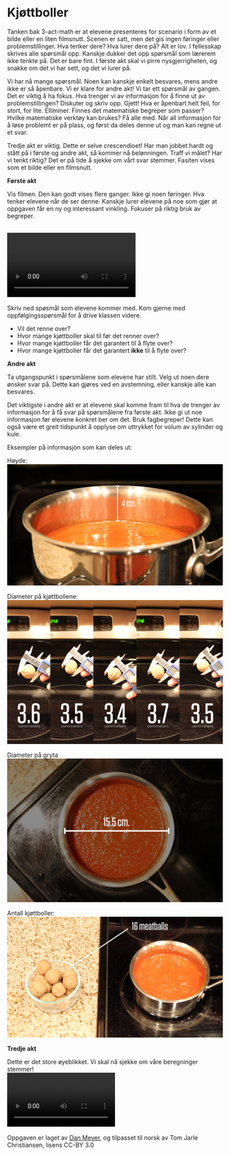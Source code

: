 # Kjøttboller

Tanken bak 3-act-math er at elevene presenteres for scenario i form av et bilde eller en liten filmsnutt. Scenen er satt, men det gis ingen føringer eller problemstillinger. Hva tenker dere? Hva lurer dere på? Alt er lov. I fellesskap skrives alle spørsmål opp. Kanskje dukker det opp spørsmål som lærerem ikke tenkte på. Det er bare fint. I første akt skal vi pirre nysgjerrigheten, og snakke om det vi har sett, og det vi lurer på.

Vi har nå mange spørsmål. Noen kan kanskje enkelt besvares, mens andre ikke er så åpenbare. Vi er klare for andre akt! Vi tar ett spørsmål av gangen. Det er viktig å ha fokus. Hva trenger vi av informasjon for å finne ut av problemstillingen? Diskuter og skriv opp. Gjett! Hva er åpenbart helt feil, for stort, for lite. Elliminer. Finnes det matematiske begreper som passer? Hvilke matematiske verktøy kan brukes? Få alle med. Når all informasjon for å løse problemt er på plass, og først da deles denne ut og man kan regne ut et svar.

Tredje akt er viktig. Dette er selve crescendioet! Har man jobbet hardt og stått på i første og andre akt, så kommer nå belønningen. Traff vi målet? Har vi tenkt riktig? Det er på tide å sjekke om vårt svar stemmer. Fasiten vises som et bilde eller en filmsnutt.

**Første akt**

Vis filmen. Den kan godt vises flere ganger. Ikke gi noen føringer. Hva tenker elevene når de ser denne. Kanskje lurer elevene på noe som gjør at oppgaven får en ny og interessant vinkling. Fokuser på riktig bruk av begreper.

<br>
<video src="./img/kjottboller/Act1/meatballs-act1.mov" controls></video>
<br>

Skriv ned spøsmål som elevene kommer med. Kom gjerne med oppfølgingsspørsmål for å drive klassen videre.

- Vil det renne over?
- Hvor mange kjøttboller skal til før det renner over?
- Hvor mange kjøttboller får det garantert til å flyte over?
- Hvor mange kjøttboller får det garantert **ikke** til å flyte over?

**Andre akt**

Ta utgangspunkt i spørsmålene som elevene har stilt. Velg ut noen dere ønsker svar på. Dette kan gjøres ved en avstemning, eller kanskje alle kan besvares.

Det viktigste i andre akt er at elevene skal komme fram til hva de trenger av informasjon for å få svar på spørsmålene fra første akt. Ikke gi ut noe informasjon før elevene konkret ber om det. Bruk fagbegreper! Dette kan også være et greit tidspunkt å opplyse om uttrykket for volum av sylinder og kule.

Eksempler på informasjon som kan deles ut:

Høyde:
![Høyde](./img/kjottboller/Act2/empty-height.jpg)

Diameter på kjøttbollene:
![Høyde](./img/kjottboller/Act2/meatball-diameter.jpg)

Diameter på gryta
![Diameter](./img//kjottboller/Act2/pot-diameter.jpg)

Antall kjøttboller:
![Diameter](./img/kjottboller/Act2/meatballs-number.jpg)

**Tredje akt**

Dette er det store øyeblikket. Vi skal nå sjekke om våre beregninger stemmer!
<br>
<video width="50%" src="./img/kjottboller/Act3/meatballs-act3.mov" controls></video>
<br>


Oppgaven er laget av [Dan Meyer](http://www.101qs.com/2352-meatballs), og tilpasset til norsk av Tom Jarle Christiansen, lisens CC-BY 3.0
